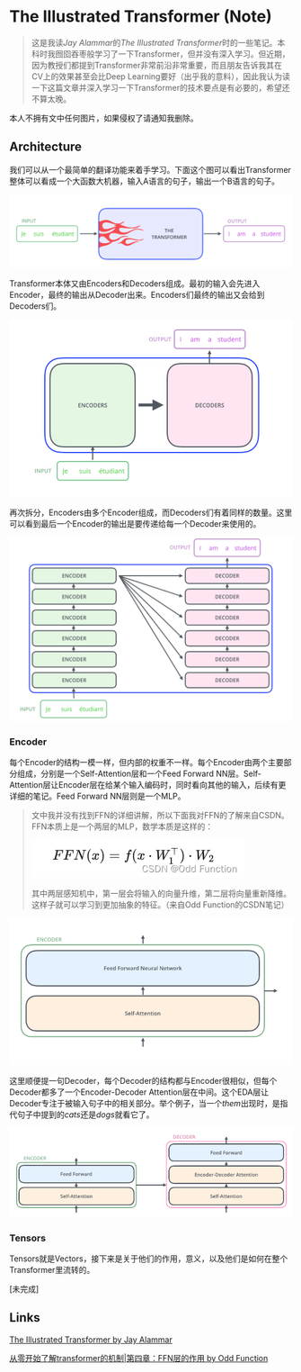 # The Illustrated Transformer (Note)

> 这是我读*Jay Alammar*的*The Illustrated Transformer*时的一些笔记。本科时我囫囵吞枣般学习了一下Transformer，但并没有深入学习。但近期，因为教授们都提到Transformer非常前沿非常重要，而且朋友告诉我其在CV上的效果甚至会比Deep Learning要好（出乎我的意料），因此我认为读一下这篇文章并深入学习一下Transformer的技术要点是有必要的，希望还不算太晚。

本人不拥有文中任何图片，如果侵权了请通知我删除。

## Architecture

我们可以从一个最简单的翻译功能来着手学习。下面这个图可以看出Transformer整体可以看成一个大函数大机器，输入A语言的句子，输出一个B语言的句子。

![the_transformer_3](../img/the_transformer_3.png)

Transformer本体又由Encoders和Decoders组成。最初的输入会先进入Encoder，最终的输出从Decoder出来。Encoders们最终的输出又会给到Decoders们。

![The_transformer_encoders_decoders](../img/The_transformer_encoders_decoders.png)

再次拆分，Encoders由多个Encoder组成，而Decoders们有着同样的数量。这里可以看到最后一个Encoder的输出是要传递给每一个Decoder来使用的。

![The_transformer_encoder_decoder_stack](../img/The_transformer_encoder_decoder_stack.png)

### Encoder

每个Encoder的结构一模一样，但内部的权重不一样。每个Encoder由两个主要部分组成，分别是一个Self-Attention层和一个Feed Forward NN层。Self-Attention层让Encoder层在给某个输入编码时，同时看向其他的输入，后续有更详细的笔记。Feed Forward NN层则是一个MLP。

> 文中我并没有找到FFN的详细讲解，所以下面我对FFN的了解来自CSDN。FFN本质上是一个两层的MLP，数学本质是这样的：
>
> ![e839a2189be04a440a79b9f1f783dd80](../img/e839a2189be04a440a79b9f1f783dd80.png)
>
> 其中两层感知机中，第一层会将输入的向量升维，第二层将向量重新降维。这样子就可以学习到更加抽象的特征。（来自Odd Function的CSDN笔记）

![Transformer_encoder](../img/Transformer_encoder.png)

这里顺便提一句Decoder，每个Decoder的结构都与Encoder很相似，但每个Decoder都多了一个Encoder-Decoder Attention层在中间。这个EDA层让Decoder专注于被输入句子中的相关部分。举个例子，当一个*them*出现时，是指代句子中提到的*cats*还是*dogs*就看它了。

![Transformer_decoder](../img/Transformer_decoder.png)

### Tensors

Tensors就是Vectors，接下来是关于他们的作用，意义，以及他们是如何在整个Transformer里流转的。

[未完成]

## Links

[The Illustrated Transformer by Jay Alammar](https://jalammar.github.io/illustrated-transformer/)

[从零开始了解transformer的机制|第四章：FFN层的作用 by Odd Function](https://blog.csdn.net/weixin_73179708/article/details/132516512)

